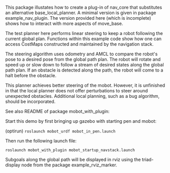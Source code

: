 This package illustates how to create a plug-in of nav_core that substitutes an alternative
base_local_planner.  A minimal version is given in package example_nav_plugin.  The version
provided here (which is incomplete) shows how to interact with more aspects of move_base.

The test planner here performs linear steering to keep a robot following the current global plan.
Functions within this example code show how one can access CostMaps constructed and maintained by
the navigation stack.  

The steering algorithm uses odometry and AMCL to compare the robot's pose to a desired pose from
the global path plan.  The robot will rotate and speed up or slow down to follow a stream of
desired states along the global path plan.  If an obstacle is detected along the path, the robot
will come to a halt before the obstacle.  

This planner achieves better steering of the mobot.  However, it is unfinished in that the local
planner does not offer perturbations to steer around unexpected obstacles.  Additional local planning,
such as a bug algorithm, should be incorporated.

See also README of package mobot_with_plugin:

Start this demo by first bringing up gazebo with starting pen and mobot:

(optirun) `roslaunch mobot_urdf mobot_in_pen.launch`

Then run the following launch file:

`roslaunch mobot_with_plugin mobot_startup_navstack.launch`

Subgoals along the global path will be displayed in rviz using the triad-display node from the
package example_rviz_marker.


